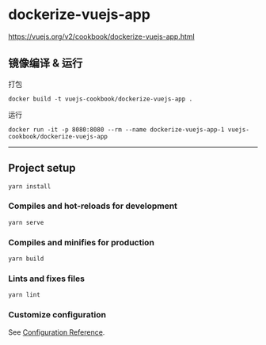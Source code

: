 # dockerize-vuejs-app

https://vuejs.org/v2/cookbook/dockerize-vuejs-app.html


##  镜像编译 &  运行

打包

```
docker build -t vuejs-cookbook/dockerize-vuejs-app .
```

运行

```
docker run -it -p 8080:8080 --rm --name dockerize-vuejs-app-1 vuejs-cookbook/dockerize-vuejs-app

```







---
## Project setup
```
yarn install
```

### Compiles and hot-reloads for development
```
yarn serve
```

### Compiles and minifies for production
```
yarn build
```

### Lints and fixes files
```
yarn lint
```

### Customize configuration
See [Configuration Reference](https://cli.vuejs.org/config/).
